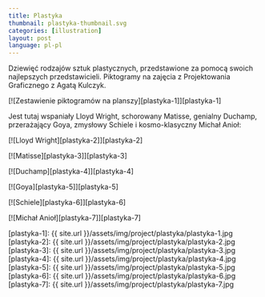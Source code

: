 ```yaml
---
title: Plastyka
thumbnail: plastyka-thumbnail.svg
categories: [illustration]
layout: post
language: pl-pl
---
```


Dziewięć rodzajów sztuk plastycznych, przedstawione za pomocą swoich najlepszych przedstawicieli. Piktogramy na zajęcia z Projektowania Graficznego z Agatą Kulczyk.

[![Zestawienie piktogramów na planszy][plastyka-1]][plastyka-1]

Jest tutaj wspaniały Lloyd Wright, schorowany Matisse, genialny Duchamp, przerażający Goya, zmysłowy Schiele i kosmo-klasyczny Michał Anioł:

[![Lloyd Wright][plastyka-2]][plastyka-2]

[![Matisse][plastyka-3]][plastyka-3]

[![Duchamp][plastyka-4]][plastyka-4]

[![Goya][plastyka-5]][plastyka-5]

[![Schiele][plastyka-6]][plastyka-6]

[![Michał Anioł][plastyka-7]][plastyka-7]

[plastyka-1]: {{ site.url }}/assets/img/project/plastyka/plastyka-1.jpg
[plastyka-2]: {{ site.url }}/assets/img/project/plastyka/plastyka-2.jpg
[plastyka-3]: {{ site.url }}/assets/img/project/plastyka/plastyka-3.jpg
[plastyka-4]: {{ site.url }}/assets/img/project/plastyka/plastyka-4.jpg
[plastyka-5]: {{ site.url }}/assets/img/project/plastyka/plastyka-5.jpg
[plastyka-6]: {{ site.url }}/assets/img/project/plastyka/plastyka-6.jpg
[plastyka-7]: {{ site.url }}/assets/img/project/plastyka/plastyka-7.jpg